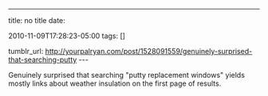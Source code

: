 ---
title: no title
date:

 2010-11-09T17:28:23-05:00 
tags:  []

tumblr_url:
http://yourpalryan.com/post/1528091559/genuinely-surprised-that-searching-putty
\-\--

Genuinely surprised that searching "putty replacement windows" yields
mostly links about weather insulation on the first page of results.
